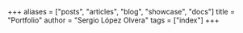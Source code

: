 +++
aliases = ["posts", "articles", "blog", "showcase", "docs"]
title = "Portfolio"
author = "Sergio López Olvera"
tags = ["index"]
+++


